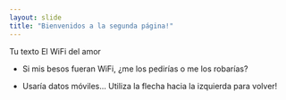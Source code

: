 ```yaml
---
layout: slide
title: "Bienvenidos a la segunda página!"
---
```

Tu texto El WiFi del amor
- Si mis besos fueran WiFi, ¿me los pedirías o me los robarías?

- Usaría datos móviles...
Utiliza la flecha hacia la izquierda para volver!
